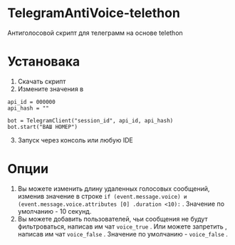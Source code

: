 # TelegramAntiVoice-telethon

Антиголосовой скрипт для телеграмм на основе telethon

# Установака
1. Скачать скрипт
2. Измените значения в
```
api_id = 000000
api_hash = ""

bot = TelegramClient("session_id", api_id, api_hash)
bot.start("ВАШ НОМЕР")
```
3. Запуск через консоль или любую IDE

# Опции 
1. Вы можете изменить длину удаленных голосовых сообщений, изменив значение в строке ``` if (event.message.voice) и (event.message.voice.attributes [0] .duration <10): ``` . Значение по умолчанию - 10 секунд.
2. Вы можете добавить пользователей, чьи сообщения не будут фильтроваться, написав им чат ``` voice_true ``` . Или можете запретить , написав им чат ``` voice_false ``` . Значение по умолчанию - ``` voice_false ``` .
